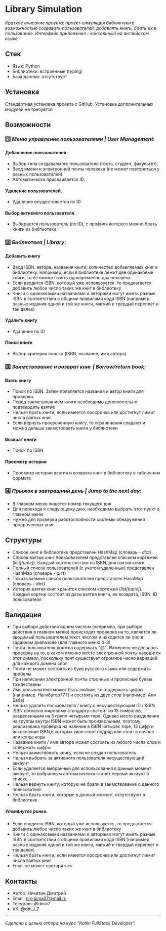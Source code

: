 # Library Simulation

_Краткое описание проекта: проект-симуляция библиотеки с возможностью создавать пользователей, добавлять книги, брать их в пользование. 
Интерфейс приложения - консольный на английском языке._

## Стек
- Язык: Python
- Библиотеки: встроенные (typing)
- База данных: отсутствует

## Установка
Стандартная установка проекта с GitHub. Установка дополнительных модулей не требуется

## Возможности
### 1️⃣ _Меню управление пользователями | User Management_:
#### Добавление пользователей. 
- Выбор типа создаваемого пользователя (гость, студент, факультет). 
- Ввод имени и электронной почты человека (не может повторяться у разных пользователей). 
- Автоматически присваивается ID.
#### Удаление пользователей. 
- Удаление осуществляется по ID
#### Выбор активного пользователя. 
- Выбирается пользователь (по ID), с профиля которого можно брать книги из библиотеки

### 2️⃣ _Библиотека | Library_:
#### Добавить книгу
- Ввод ISBN, автора, названия книги, количество добавляемых книг в библиотеку.
Например, если в библиотеке лежит две одинаковые книги, то ее сможет взять одновременно два человека
- Если вводится ISBN, который уже используется, то предлагается добавить любое число таких же книг в библиотеку
- Книги с одинаковыми названиями и авторами могут иметь разные ISBN в соответствии с общими правилами кода ISBN (например: разные издания одной и той же книги, мягкий и твердый переплёт и так далее)
#### Удалить книгу
- Удаление по ID
#### Поиск книги
- Выбор критерия поиска (ISBN, название, имя автора)

### 3️⃣ _Заимствование и возврат книг | Borrow/return book:_
#### Взять книгу
- Поиск по ISBN. Затем появляется названия и автор книги для проверки.
- Перед заимствованием книги необходимо дополнительно подтвердить взятие
- Нельзя брать книги, если имеется просрочка или достигнут лимит числа взятых книг
- Если вернуть просроченную книгу, то ограничения спадают и можно дальше заимствовать книги у библиотеки
#### Возврат книги
- Поиск по ISBN
#### Просмотр истории
- Просмотр истории взятия и возврата книг в библиотеку в табличном формате

### 4️⃣ _Прыжок в завтрашний день | Jump to the next day_:
- В главном меню пишется номер текущего дня
- Для перехода к следующему дню, необходимо выбрать этот пункт в главном меню
- Нужно для проверки работоспобности системы обнаружения просроченных книг

## Структуры
- Список книг в библиотеке представлен HashMap (словарь - _dict_)
- Список взятых книг пользователем представлен списком кортежей (_list[tuple]_).
Каждый кортеж состоит из ISBN, дня взятия книги
- Полный список пользователей (с учетом удаленных) представлен HashMap (словарь - _dict_)
- Показываемый список пользователей представлен HashMap (словарь - _dict_)
- История взятия книг хранится списком кортежей (_list[tuple]_). 
Каждый кортеж состоит из даты взятия книги, ее возврата, ISBN, ID пользователя


## Валидация
- При выборе действия одним числом (например, при выборе действия в главном меню) происходит проверка на то, является ли вводимый пользователем текст числом и находится ли оно в заданном диапазоне (для главного меню 0-3)
- Почта пользователя должна содержать "@". 
Намерено не делалась проверка на то, в каком именно месте электронной почты находится этот символ, поскольку почт существует огромное число вариаций: для каждого домена своя. 
- Почта не может состоять из букв русского языка или содержать пробелы
- При написании электронной почты строчные и прописные буквы тождествены
- Имя пользователя может быть любым, т.е. содержать цифры (например, Нагибатор777) и состоять из двух слов (например, Али Баба)
- Нельзя удалить пользователя / книгу с несуществующим ID / ISBN
- ISBN согласно мировому стандарту состоит из 13 символов, разделенными на 5 групп четырьмя тире. Однако место разделения на группы внутри ISBN может быть произвольным, поэтому реализована проверка на наличие в ISBN четырех тире, 13 цифр и исключение ISBN,в которых тире стоят подряд или стоят в начале или конце кода
- Название книги / имя автора может состоять из любого числа слов и содержать цифры
- Нельзя заимствовать книгу, если не создан пользователь
- Нельзя выбрать за активного пользователя несуществующий аккаунт
- Если удаляется выбранный для использования в данный момент аккаунт, то выбранным автоматически станет первый аккаунт в списке
- Нельзя вернуть книгу, которую не брали в заимствование с данного пользователя
- Нельзя брать книги, которые в данный момент, отсутствуют в библиотеке
##### Упомянутое ранее:
- Если вводится ISBN, который уже используется, то предлагается добавить любое число таких же книг в библиотеку
- Книги с одинаковыми названиями и авторами могут иметь разные ISBN в соответствии с общими правилами кода ISBN (например: разные издания одной и той же книги, мягкий и твердый переплёт и так далее)
- Нельзя брать книги, если имеется просрочка или достигнут лимит числа взятых книг
- Email не может повторяться

## Контакты
- Автор: Никитин Дмитрий
- Email: nik-dima07@mail.ru
- Telegram: @dmiii7
- VK: @dm_i_7

---

_Сделано с целью отбора на курс "Kotlin FullStack Developer"._
